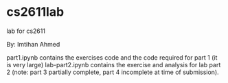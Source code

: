 # cs2611lab
lab for cs2611

By: Imtihan Ahmed

part1.ipynb contains the exercises code and the code required for part 1 (it is very large)
lab-part2.ipynb contains the exercise and analysis for lab part 2 (note: part 3 partially complete, part 4 incomplete at time of submission).
